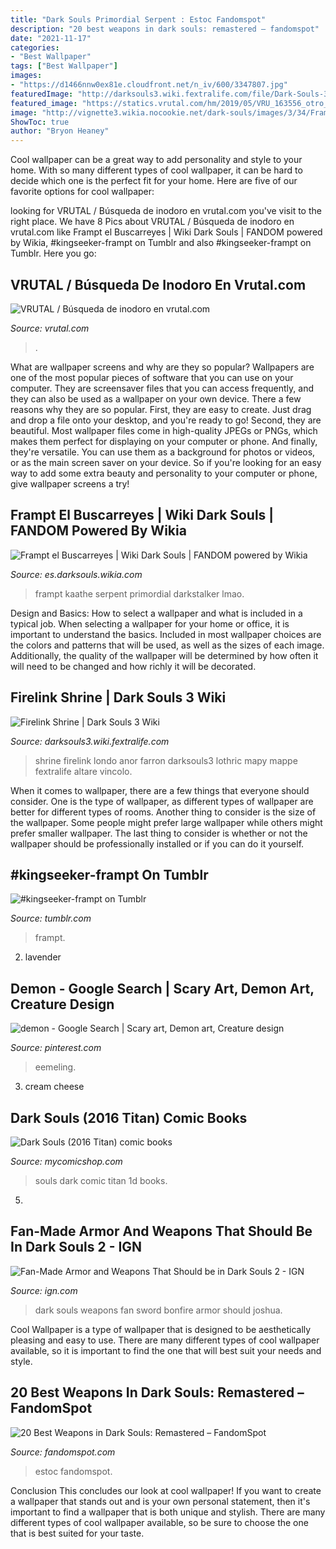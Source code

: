 ```yaml
---
title: "Dark Souls Primordial Serpent : Estoc Fandomspot"
description: "20 best weapons in dark souls: remastered – fandomspot"
date: "2021-11-17"
categories:
- "Best Wallpaper"
tags: ["Best Wallpaper"]
images:
- "https://d1466nnw0ex81e.cloudfront.net/n_iv/600/3347807.jpg"
featuredImage: "http://darksouls3.wiki.fextralife.com/file/Dark-Souls-3/firelink_shrine_map.jpg?v=1459583453508"
featured_image: "https://statics.vrutal.com/hm/2019/05/VRU_163556_otro_inodoro_de_dark_souls.jpg"
image: "http://vignette3.wikia.nocookie.net/dark-souls/images/3/34/Frampt_el_Buscarreyes.png/revision/latest?cb=20161010014840&amp;path-prefix=es"
ShowToc: true
author: "Bryon Heaney"
---
```



Cool wallpaper can be a great way to add personality and style to your home. With so many different types of cool wallpaper, it can be hard to decide which one is the perfect fit for your home. Here are five of our favorite options for cool wallpaper: 

	

		
looking for VRUTAL / Búsqueda de inodoro en vrutal.com you've visit to the right place. We have 8 Pics about VRUTAL / Búsqueda de inodoro en vrutal.com like Frampt el Buscarreyes | Wiki Dark Souls | FANDOM powered by Wikia, #kingseeker-frampt on Tumblr and also #kingseeker-frampt on Tumblr. Here you go:
		
    
## VRUTAL / Búsqueda De Inodoro En Vrutal.com

<img loading=lazy src="https://statics.vrutal.com/hm/2019/05/VRU_163556_otro_inodoro_de_dark_souls.jpg" onerror="this.onerror=null;this.src='https://tse2.mm.bing.net/th?id=OIP.iuDUqAiYyUkNsxOHYrkrHQHaJP&amp;pid=15.1';" alt="VRUTAL / Búsqueda de inodoro en vrutal.com">

_Source: vrutal.com_

>. 

	

What are wallpaper screens and why are they so popular?
Wallpapers are one of the most popular pieces of software that you can use on your computer. They are screensaver files that you can access frequently, and they can also be used as a wallpaper on your own device. There a few reasons why they are so popular. First, they are easy to create. Just drag and drop a file onto your desktop, and you're ready to go! Second, they are beautiful. Most wallpaper files come in high-quality JPEGs or PNGs, which makes them perfect for displaying on your computer or phone. And finally, they're versatile. You can use them as a background for photos or videos, or as the main screen saver on your device. So if you're looking for an easy way to add some extra beauty and personality to your computer or phone, give wallpaper screens a try!

    
## Frampt El Buscarreyes | Wiki Dark Souls | FANDOM Powered By Wikia

<img loading=lazy src="http://vignette3.wikia.nocookie.net/dark-souls/images/3/34/Frampt_el_Buscarreyes.png/revision/latest?cb=20161010014840&amp;path-prefix=es" onerror="this.onerror=null;this.src='https://tse1.mm.bing.net/th?id=OIP.twmYtuFnbzhHL5A-YS6K3gHaN4&amp;pid=15.1';" alt="Frampt el Buscarreyes | Wiki Dark Souls | FANDOM powered by Wikia">

_Source: es.darksouls.wikia.com_

>frampt kaathe serpent primordial darkstalker lmao. 

	

Design and Basics: How to select a wallpaper and what is included in a typical job.
When selecting a wallpaper for your home or office, it is important to understand the basics. Included in most wallpaper choices are the colors and patterns that will be used, as well as the sizes of each image. Additionally, the quality of the wallpaper will be determined by how often it will need to be changed and how richly it will be decorated.

    
## Firelink Shrine | Dark Souls 3 Wiki

<img loading=lazy src="http://darksouls3.wiki.fextralife.com/file/Dark-Souls-3/firelink_shrine_map.jpg?v=1459583453508" onerror="this.onerror=null;this.src='https://tse2.mm.bing.net/th?id=OIP.8HdTiWB28hUq3Ipv1-U2IgHaEv&amp;pid=15.1';" alt="Firelink Shrine | Dark Souls 3 Wiki">

_Source: darksouls3.wiki.fextralife.com_

>shrine firelink londo anor farron darksouls3 lothric mapy mappe fextralife altare vincolo. 

	

When it comes to wallpaper, there are a few things that everyone should consider. One is the type of wallpaper, as different types of wallpaper are better for different types of rooms. Another thing to consider is the size of the wallpaper. Some people might prefer large wallpaper while others might prefer smaller wallpaper. The last thing to consider is whether or not the wallpaper should be professionally installed or if you can do it yourself.

    
## #kingseeker-frampt On Tumblr

<img loading=lazy src="https://64.media.tumblr.com/efd5c91436966bc11ba5fecd9489b66b/tumblr_phzxkl4bl81rpnnlco3_1280.jpg" onerror="this.onerror=null;this.src='https://tse2.mm.bing.net/th?id=OIP.aHhISE2C6e5b-iODGQXxxQHaEK&amp;pid=15.1';" alt="#kingseeker-frampt on Tumblr">

_Source: tumblr.com_

>frampt. 

	

2. lavender 

    
## Demon - Google Search | Scary Art, Demon Art, Creature Design

<img loading=lazy src="https://i.pinimg.com/736x/93/d1/97/93d197bccb53438903a0eabfd18b70a0--demon-artwork-dark-fantasy.jpg" onerror="this.onerror=null;this.src='https://tse3.mm.bing.net/th?id=OIP.RHbGuNKxfZgWN_jXy3INJgHaLH&amp;pid=15.1';" alt="demon - Google Search | Scary art, Demon art, Creature design">

_Source: pinterest.com_

>eemeling. 

	

3. cream cheese 

    
## Dark Souls (2016 Titan) Comic Books

<img loading=lazy src="https://d1466nnw0ex81e.cloudfront.net/n_iv/600/3347807.jpg" onerror="this.onerror=null;this.src='https://tse3.mm.bing.net/th?id=OIP.YM791l9ZIqiyq2nfGRwWCwHaLk&amp;pid=15.1';" alt="Dark Souls (2016 Titan) comic books">

_Source: mycomicshop.com_

>souls dark comic titan 1d books. 

	

5.

    
## Fan-Made Armor And Weapons That Should Be In Dark Souls 2 - IGN

<img loading=lazy src="http://assets1.ignimgs.com/2014/04/30/8jpg-a29e7d_960w.jpg" onerror="this.onerror=null;this.src='https://tse2.mm.bing.net/th?id=OIP.ZdDLAUtsCe-zPA0yhzI31gHaOx&amp;pid=15.1';" alt="Fan-Made Armor and Weapons That Should be in Dark Souls 2 - IGN">

_Source: ign.com_

>dark souls weapons fan sword bonfire armor should joshua. 

	

Cool Wallpaper is a type of wallpaper that is designed to be aesthetically pleasing and easy to use. There are many different types of cool wallpaper available, so it is important to find the one that will best suit your needs and style.

    
## 20 Best Weapons In Dark Souls: Remastered – FandomSpot

<img loading=lazy src="https://static.fandomspot.com/images/01/11776/04-estoc-dark-souls-1-screenshot.jpg" onerror="this.onerror=null;this.src='https://tse1.mm.bing.net/th?id=OIP.yVoFyr2CaI2F40VVN6IvoQHaJ4&amp;pid=15.1';" alt="20 Best Weapons in Dark Souls: Remastered – FandomSpot">

_Source: fandomspot.com_

>estoc fandomspot. 

	

Conclusion
This concludes our look at cool wallpaper! If you want to create a wallpaper that stands out and is your own personal statement, then it's important to find a wallpaper that is both unique and stylish. There are many different types of cool wallpaper available, so be sure to choose the one that is best suited for your taste.


